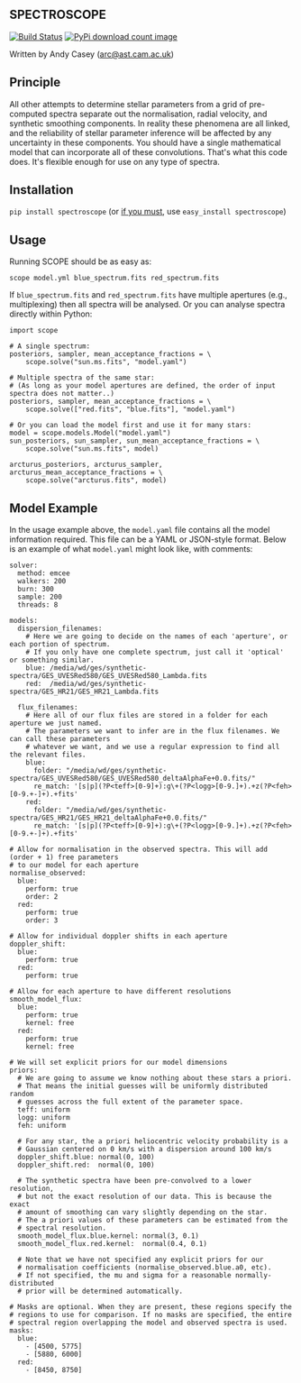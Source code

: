 
SPECTROSCOPE
------------

[![Build Status](https://travis-ci.org/andycasey/spectroscope.png?branch=master)](https://travis-ci.org/andycasey/spectroscope) [![PyPi download count image](https://pypip.in/d/scope/badge.png)](https://pypi.python.org/pypi/spectroscope/)

Written by Andy Casey ([arc@ast.cam.ac.uk](mailto:arc@ast.cam.ac.uk))

Principle
---------
All other attempts to determine stellar parameters from a grid of
pre-computed spectra separate out the normalisation, radial velocity, and synthetic
smoothing components. In reality these phenomena are all linked, and the reliability
of stellar parameter inference will be affected by any uncertainty in these components.
You should have a single mathematical model that can incorporate all of these convolutions. 
That's what this code does. It's flexible enough for use on any type of spectra.

Installation
------------

``pip install spectroscope`` (or [if you must](https://stackoverflow.com/questions/3220404/why-use-pip-over-easy-install), use ``easy_install spectroscope``)

Usage
-----
Running SCOPE should be as easy as:

``scope model.yml blue_spectrum.fits red_spectrum.fits``

If ``blue_spectrum.fits`` and ``red_spectrum.fits`` have multiple apertures (e.g., multiplexing) then all spectra will be analysed. Or you can analyse spectra directly within Python:

````
import scope

# A single spectrum:
posteriors, sampler, mean_acceptance_fractions = \
    scope.solve("sun.ms.fits", "model.yaml")

# Multiple spectra of the same star:
# (As long as your model apertures are defined, the order of input spectra does not matter..)
posteriors, sampler, mean_acceptance_fractions = \
    scope.solve(["red.fits", "blue.fits"], "model.yaml")

# Or you can load the model first and use it for many stars:
model = scope.models.Model("model.yaml")
sun_posteriors, sun_sampler, sun_mean_acceptance_fractions = \
    scope.solve("sun.ms.fits", model)

arcturus_posteriors, arcturus_sampler, arcturus_mean_acceptance_fractions = \
    scope.solve("arcturus.fits", model)
````

Model Example
-------------
In the usage example above, the ``model.yaml`` file contains all the model information required. This file can be a YAML or JSON-style format. Below is an example of what ``model.yaml`` might look like, with comments:

````
solver:
  method: emcee
  walkers: 200
  burn: 300
  sample: 200
  threads: 8

models:
  dispersion_filenames:
    # Here we are going to decide on the names of each 'aperture', or each portion of spectrum.
    # If you only have one complete spectrum, just call it 'optical' or something similar.
    blue: /media/wd/ges/synthetic-spectra/GES_UVESRed580/GES_UVESRed580_Lambda.fits
    red:  /media/wd/ges/synthetic-spectra/GES_HR21/GES_HR21_Lambda.fits

  flux_filenames:
    # Here all of our flux files are stored in a folder for each aperture we just named.
    # The parameters we want to infer are in the flux filenames. We can call these parameters
    # whatever we want, and we use a regular expression to find all the relevant files.
    blue:
      folder: "/media/wd/ges/synthetic-spectra/GES_UVESRed580/GES_UVESRed580_deltaAlphaFe+0.0.fits/"
      re_match: '[s|p](?P<teff>[0-9]+):g\+(?P<logg>[0-9.]+).+z(?P<feh>[0-9.+-]+).+fits'
    red: 
      folder: "/media/wd/ges/synthetic-spectra/GES_HR21/GES_HR21_deltaAlphaFe+0.0.fits/"
      re_match: '[s|p](?P<teff>[0-9]+):g\+(?P<logg>[0-9.]+).+z(?P<feh>[0-9.+-]+).+fits'

# Allow for normalisation in the observed spectra. This will add (order + 1) free parameters
# to our model for each aperture
normalise_observed:
  blue:
    perform: true
    order: 2
  red:
    perform: true
    order: 3

# Allow for individual doppler shifts in each aperture
doppler_shift:
  blue:
    perform: true
  red:
    perform: true

# Allow for each aperture to have different resolutions
smooth_model_flux:
  blue:
    perform: true
    kernel: free
  red:
    perform: true 
    kernel: free

# We will set explicit priors for our model dimensions
priors:
  # We are going to assume we know nothing about these stars a priori.
  # That means the initial guesses will be uniformly distributed random
  # guesses across the full extent of the parameter space.
  teff: uniform 
  logg: uniform 
  feh: uniform

  # For any star, the a priori heliocentric velocity probability is a
  # Gaussian centered on 0 km/s with a dispersion around 100 km/s
  doppler_shift.blue: normal(0, 100)
  doppler_shift.red:  normal(0, 100)

  # The synthetic spectra have been pre-convolved to a lower resolution,
  # but not the exact resolution of our data. This is because the exact
  # amount of smoothing can vary slightly depending on the star.
  # The a priori values of these parameters can be estimated from the
  # spectral resolution.
  smooth_model_flux.blue.kernel: normal(3, 0.1)  
  smooth_model_flux.red.kernel:  normal(0.4, 0.1)

  # Note that we have not specified any explicit priors for our
  # normalisation coefficients (normalise_observed.blue.a0, etc).
  # If not specified, the mu and sigma for a reasonable normally-distributed
  # prior will be determined automatically.

# Masks are optional. When they are present, these regions specify the
# regions to use for comparison. If no masks are specified, the entire
# spectral region overlapping the model and observed spectra is used.
masks:
  blue:
    - [4500, 5775]
    - [5880, 6000]
  red:
    - [8450, 8750]
````

